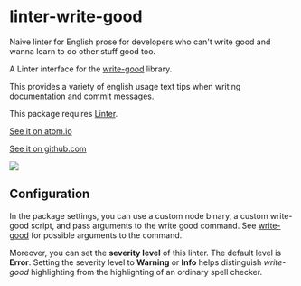 # linter-write-good

Naive linter for English prose for developers who can't write good and wanna
learn to do other stuff good too.

A Linter interface for the [write-good](https://github.com/btford/write-good)
library.

This provides a variety of english usage text tips when writing documentation
and commit messages.

This package requires [Linter](https://github.com/AtomLinter/Linter).

[See it on atom.io](https://atom.io/packages/linter-write-good)

[See it on github.com](https://github.com/gepoch/linter-write-good)

![](https://raw.github.com/gepoch/linter-write-good/master/screenshot.png)

## Configuration

In the package settings, you can use a custom node binary, a custom write-good
script, and pass arguments to the write good command. See
[write-good](https://github.com/btford/write-good) for possible arguments to the
command.

Moreover, you can set the **severity level** of this linter. The default level
is **Error**. Setting the severity level to **Warning** or **Info** helps
distinguish *write-good* highlighting from the highlighting of an ordinary spell
checker.
